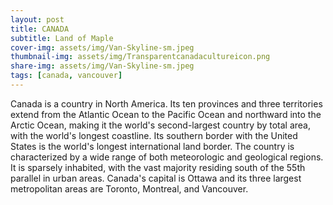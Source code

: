 ```yaml
---
layout: post
title: CANADA
subtitle: Land of Maple
cover-img: assets/img/Van-Skyline-sm.jpeg
thumbnail-img: assets/img/Transparentcanadacultureicon.png
share-img: assets/img/Van-Skyline-sm.jpeg
tags: [canada, vancouver]
---
```


Canada is a country in North America. Its ten provinces and three territories extend from the Atlantic Ocean to the Pacific Ocean and northward into the Arctic Ocean, making it the world's second-largest country by total area, with the world's longest coastline. Its southern border with the United States is the world's longest international land border. The country is characterized by a wide range of both meteorologic and geological regions. It is sparsely inhabited, with the vast majority residing south of the 55th parallel in urban areas. Canada's capital is Ottawa and its three largest metropolitan areas are Toronto, Montreal, and Vancouver.

